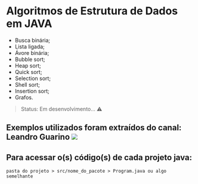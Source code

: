 # Algoritmos de Estrutura de Dados em JAVA

+ Busca binária;
+ Lista ligada;
+ Ávore binária;
+ Bubble sort;
+ Heap sort;
+ Quick sort;
+ Selection sort;
+ Shell sort;
+ Insertion sort;
+ Grafos.

> Status: Em desenvolvimento... ⚠️

## Exemplos utilizados foram extraídos do canal: Leandro Guarino <a href="https://www.youtube.com/channel/UC7Q_uLJ5hpA3NzlP7I4dGqQ" target="_blank"><img src="https://img.shields.io/badge/YouTube-FF0000?style=for-the-badge&logo=youtube&logoColor=white" target="_blank"></a>

## Para acessar o(s) código(s) de cada projeto java: 

```pasta do projeto > src/nome_do_pacote > Program.java ou algo semelhante```
